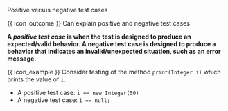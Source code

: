 <span id="title">Positive versus negative test cases</span>

<span id="prereqs"></span>

<span id="outcomes">{{ icon_outcome }} Can explain positive and negative test cases</span>

<div id="body">

**A _positive test case_ is when the test is designed to produce an expected/valid behavior. A negative test case is designed to produce a behavior that indicates an invalid/unexpected situation, such as an error message.**

<box>

{{ icon_example }} Consider testing of the method `print(Integer i)` which prints the value of `i`.

* A positive test case: `i == new Integer(50)`
* A negative test case: `i == null;`

</box>

</div>

<div id="extras">
</div>
